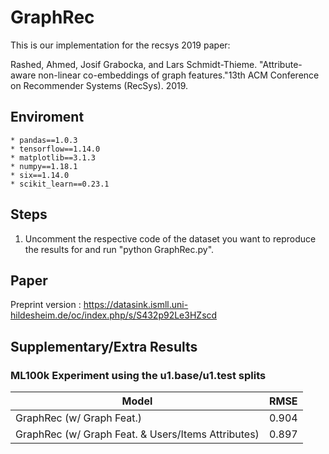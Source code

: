 # GraphRec
This is our implementation for the recsys 2019 paper:

Rashed, Ahmed, Josif Grabocka, and Lars Schmidt-Thieme. "Attribute-aware non-linear co-embeddings of graph features."13th ACM Conference on Recommender Systems (RecSys). 2019.
## Enviroment 
	* pandas==1.0.3
	* tensorflow==1.14.0
	* matplotlib==3.1.3
	* numpy==1.18.1
	* six==1.14.0
	* scikit_learn==0.23.1
  
## Steps
1. Uncomment the respective code of the dataset you want to reproduce the results for and run "python GraphRec.py".

## Paper
Preprint version : https://datasink.ismll.uni-hildesheim.de/oc/index.php/s/S432p92Le3HZscd

## Supplementary/Extra Results
### ML100k Experiment using the u1.base/u1.test splits

Model | RMSE
------------ | -------------
GraphRec (w/ Graph Feat.)  | 0.904
GraphRec (w/ Graph Feat. & Users/Items Attributes)  | 0.897
